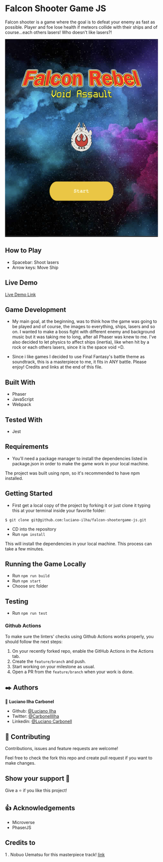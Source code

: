 # Falcon Shooter Game JS

Falcon shooter is a game where the goal is to defeat your enemy as fast as possible. Player and foe lose health if meteors collide with their ships and of course...each others lasers! Who doesn't like lasers?!

![Screenshot](src/images/shootergamescshot.png)

## How to Play

- Spacebar: Shoot lasers
- Arrow keys: Move Ship

## Live Demo

[Live Demo Link]()

## Game Development

- My main goal, at the beginning, was to think how the game was going to be played and of course, the images to everything, ships, lasers and so on. I wanted to make a boss fight with different enemy and background music but it was taking me to long, after all Phaser was knew to me. I've also decided to let physics to affect ships (inertia), like when hit by a rock or each others lasers, since it is the space void =D.

- Since i like games I decided to use Final Fantasy's battle theme as soundtrack, this is a masterpiece to me, it fits in ANY battle. Please enjoy! Credits and links at the end of this file.

## Built With

- Phaser
- JavaScript
- Webpack

## Tested With

- Jest

## Requirements

- You'll need a package manager to install the dependencies listed in package.json in order to make the game work in your local machine.

The project was built using npm, so it's recommended to have npm installed.

## Getting Started

- First get a local copy of the project by forking it or just clone it typing this at your terminal inside your favorite folder:

```
$ git clone git@github.com:luciano-ilha/falcon-shootergame-js.git
```

- CD into the repository
- Run `npm install`

This will install the dependencies in your local machine. This process can take a few minutes.

## Running the Game Locally

- Run `npm run build`
- Run `npm start`
- Choose src folder

## Testing

- Run `npm run test`

### Github Actions

To make sure the linters' checks using Github Actions works properly, you should follow the next steps:

1. On your recently forked repo, enable the GitHub Actions in the Actions tab.
2. Create the `feature/branch` and push.
3. Start working on your milestone as usual.
4. Open a PR from the `feature/branch` when your work is done.

## ✒️ Authors <a name = "author"></a>

👤 **Luciano Ilha Carbonel**

- Github: [@Luciano Ilha](https://github.com/luciano-ilha)
- Twitter: [@CarbonellIlha](https://twitter.com/CarbonellIlha)
- Linkedin: [@Luciano Carbonell](https://www.linkedin.com/in/luciano-carbonell/)

## 🤝 Contributing

Contributions, issues and feature requests are welcome!

Feel free to check the fork this repo and create pull request if you want to make changes.

## Show your support :muscle:

Give a ⭐️ if you like this project!

## :thumbsup: Acknowledgements

- Microverse
- PhaserJS

## Credits to

1 . Nobuo Uematsu for this masterpiece track!
[link](http://www.ffmages.com/ffvii/ost/disc-1/10-let-the-battles-begin.mp3)
